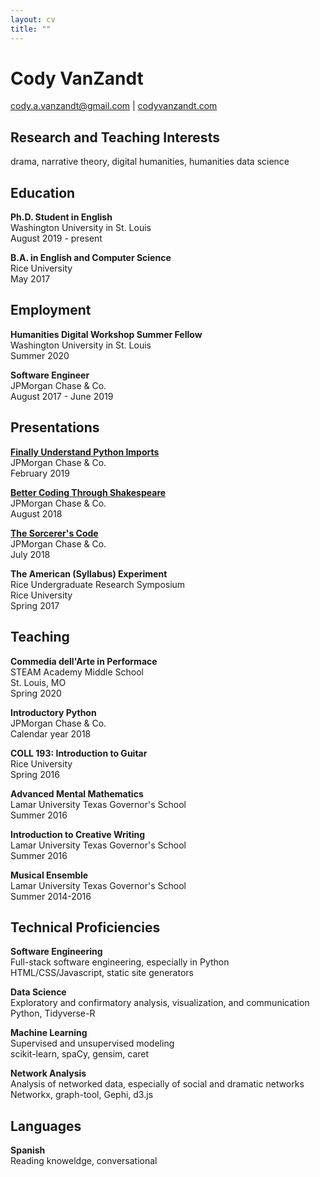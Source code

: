 ```yaml
---
layout: cv
title: ""
---
```


# Cody VanZandt

[cody.a.vanzandt@gmail.com](mailto:cody.a.vanzandt@gmail.com) | 
[codyvanzandt.com](https://codyvanzandt.com)

## Research and Teaching Interests
drama, narrative theory, digital humanities, humanities data science

## Education

**Ph.D. Student in English**  
Washington University in St. Louis  
August 2019 - present

**B.A. in English and Computer Science**  
Rice University  
May 2017

## Employment

**Humanities Digital Workshop Summer Fellow**  
Washington University in St. Louis  
Summer 2020

**Software Engineer**  
JPMorgan Chase & Co.  
August 2017 - June 2019

## Presentations

[**Finally Understand Python Imports**](https://codyvanzandt.com/2020-02-15-imports/)  
JPMorgan Chase & Co.  
February 2019

[**Better Coding Through Shakespeare**](https://codyvanzandt.com/2020-06-10-bcts/)   
JPMorgan Chase & Co.  
August 2018

[**The Sorcerer's Code**](https://codyvanzandt.com/2018-08-31-sorcerers_code/)  
JPMorgan Chase & Co.  
July 2018

**The American (Syllabus) Experiment**  
Rice Undergraduate Research Symposium  
Rice University  
Spring 2017

## Teaching

**Commedia dell'Arte in Performace**  
STEAM Academy Middle School  
St. Louis, MO  
Spring 2020  

**Introductory Python**  
JPMorgan Chase & Co.  
Calendar year 2018

**COLL 193: Introduction to Guitar**  
Rice University  
Spring 2016

**Advanced Mental Mathematics**  
Lamar University Texas Governor's School  
Summer 2016

**Introduction to Creative Writing**  
Lamar University Texas Governor's School  
Summer 2016

**Musical Ensemble**  
Lamar University Texas Governor's School  
Summer 2014-2016

## Technical Proficiencies
**Software Engineering**  
Full-stack software engineering, especially in Python  
HTML/CSS/Javascript, static site generators

**Data Science**  
Exploratory and confirmatory analysis, visualization, and communication  
Python, Tidyverse-R

**Machine Learning**  
Supervised and unsupervised modeling  
scikit-learn, spaCy, gensim, caret

**Network Analysis**  
Analysis of networked data, especially of social and dramatic networks  
Networkx, graph-tool, Gephi, d3.js

## Languages
**Spanish**  
Reading knoweldge, conversational

